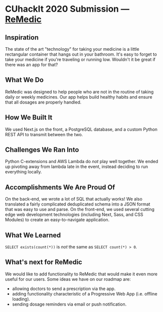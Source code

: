 # CUhackIt 2020 Submission &mdash; [ReMedic](https://devpost.com/software/remedic)

## Inspiration

The state of the art "technology" for taking your medicine is a little rectangular container that hangs out in your bathroom. It's easy to forget to take your medicine if you're traveling or running low. Wouldn't it be great if there was an app for that?

## What We Do

ReMedic was designed to help people who are not in the routine of taking daily or weekly medicines. Our app helps build healthy habits and ensure that all dosages are properly handled.

## How We Built It

We used Next.js on the front, a PostgreSQL database, and a custom Python REST API to transmit between the two.

## Challenges We Ran Into

Python C-extensions and AWS Lambda do _not_ play well together. We ended up pivoting away from lambda late in the event, instead deciding to run everything locally.

## Accomplishments We Are Proud Of

On the back-end, we wrote a lot of SQL that actually works! We also translated a fairly complicated deduplicated schema into a JSON format that was easy to use and parse. On the front-end, we used several cutting edge web development technologies (including Next, Sass, and CSS Modules) to create an easy-to-navigate application.

## What We Learned

`SELECT exists(count(*))` is _not_ the same as `SELECT count(*) > 0`.

## What's next for ReMedic

We would like to add functionality to ReMedic that would make it even more useful for our users. Some ideas we have on our roadmap are:

- allowing doctors to send a prescription via the app.
- adding functionality characteristic of a Progressive Web App (i.e. offline loading).
- sending dosage reminders via email or push notification.
